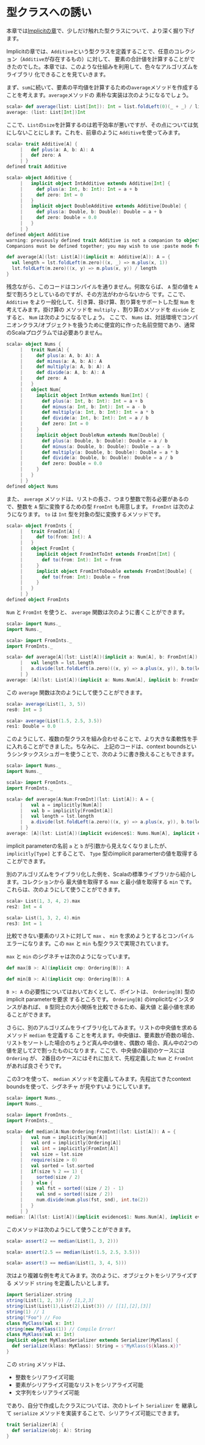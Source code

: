 # 型クラスへの誘い

本章では[Implicitの章](./implicit.md)で、少しだけ触れた型クラスについて、より深く掘り下げます。

Implicitの章では、`Additive`という型クラスを定義することで、任意のコレクション（`Additive`が存在するもの）に対して、
要素の合計値を計算することができたのでした。本章では、このような仕組みを利用して、色々なアルゴリズムをライブラリ
化できることを見ていきます。

まず、`sum`に続いて、要素の平均値を計算するための`average`メソッドを作成することを考えます。`average`メソッドの
素朴な実装は次のようになるでしょう。

```scala
scala> def average(list: List[Int]): Int = list.foldLeft(0)(_ + _) / list.size
average: (list: List[Int])Int
```

ここで、`List`の`size`を計算するのは若干効率が悪いですが、その点については気にしないことにします。これを、前章のように
`Additive`を使ってみます。

```scala
scala> trait Additive[A] {
     |   def plus(a: A, b: A): A
     |   def zero: A
     | }
defined trait Additive

scala> object Additive {
     |   implicit object IntAdditive extends Additive[Int] {
     |     def plus(a: Int, b: Int): Int = a + b
     |     def zero: Int = 0
     |   }
     |   implicit object DoubleAdditive extends Additive[Double] {
     |     def plus(a: Double, b: Double): Double = a + b
     |     def zero: Double = 0.0
     |   }
     | }
defined object Additive
warning: previously defined trait Additive is not a companion to object Additive.
Companions must be defined together; you may wish to use :paste mode for this.
```

```scala
def average[A](lst: List[A])(implicit m: Additive[A]): A = {
  val length = lst.foldLeft(m.zero)((x, _) => m.plus(x, 1))
  lst.foldLeft(m.zero)((x, y) => m.plus(x, y)) / length
}
```

残念ながら、このコードはコンパイルを通りません。何故ならば、 `A` 型の値を `A` 型で割ろうとしているのですが、その方法がわからないから
です。ここで、`Additive` をより一般化して、引き算、掛け算、割り算をサポートした型 `Num` を考えてみます。掛け算の
メソッドを `multiply` 、割り算のメソッドを `divide` とすると、 `Num` は次のようになるでしょう。
ここで、 `Nums` は、対話環境でコンパニオンクラス/オブジェクトを扱うために便宜的に作った名前空間であり、通常のScalaプログラムでは必要ありません。

```scala
scala> object Nums {
     |   trait Num[A] {
     |     def plus(a: A, b: A): A
     |     def minus(a: A, b: A): A
     |     def multiply(a: A, b: A): A
     |     def divide(a: A, b: A): A 
     |     def zero: A
     |   }
     |   object Num{
     |     implicit object IntNum extends Num[Int] {
     |       def plus(a: Int, b: Int): Int = a + b
     |       def minus(a: Int, b: Int): Int = a - b
     |       def multiply(a: Int, b: Int): Int = a * b
     |       def divide(a: Int, b: Int): Int = a / b
     |       def zero: Int = 0
     |     }
     |     implicit object DoubleNum extends Num[Double] {
     |       def plus(a: Double, b: Double): Double = a / b
     |       def minus(a: Double, b: Double): Double = a - b
     |       def multiply(a: Double, b: Double): Double = a * b
     |       def divide(a: Double, b: Double): Double = a / b
     |       def zero: Double = 0.0
     |     }
     |   }
     | }
defined object Nums
```

また、 `average` メソッドは、リストの長さ、つまり整数で割る必要があるので、整数を `A` 型に変換するための型
`FromInt` も用意します。 `FromInt` は次のようになります。 `to` は `Int` 型を対象の型に変換するメソッドです。

```scala
scala> object FromInts {
     |   trait FromInt[A] {
     |     def to(from: Int): A
     |   }
     |   object FromInt {
     |     implicit object FromIntToInt extends FromInt[Int] {
     |       def to(from: Int): Int = from
     |     }
     |     implicit object FromIntToDouble extends FromInt[Double] {
     |       def to(from: Int): Double = from
     |     }
     |   }
     | }
defined object FromInts
```

`Num` と `FromInt` を使うと、 `average` 関数は次のように書くことができます。

```scala
scala> import Nums._
import Nums._

scala> import FromInts._
import FromInts._

scala> def average[A](lst: List[A])(implicit a: Num[A], b: FromInt[A]): A = {
     |   val length = lst.length
     |   a.divide(lst.foldLeft(a.zero)((x, y) => a.plus(x, y)), b.to(length))
     | }
average: [A](lst: List[A])(implicit a: Nums.Num[A], implicit b: FromInts.FromInt[A])A
```

この `average` 関数は次のようにして使うことができます。

```scala
scala> average(List(1, 3, 5))
res0: Int = 3

scala> average(List(1.5, 2.5, 3.5))
res1: Double = 0.0
```

このようにして、複数の型クラスを組み合わせることで、より大きな柔軟性を手に入れることができました。ちなみに、
上記のコードは、context boundsというシンタックスシュガーを使うことで、次のように書き換えることもできます。

```scala
scala> import Nums._
import Nums._

scala> import FromInts._
import FromInts._

scala> def average[A:Num:FromInt](lst: List[A]): A = {
     |   val a = implicitly[Num[A]]
     |   val b = implicitly[FromInt[A]]
     |   val length = lst.length
     |   a.divide(lst.foldLeft(a.zero)((x, y) => a.plus(x, y)), b.to(length))
     | }
average: [A](lst: List[A])(implicit evidence$1: Nums.Num[A], implicit evidence$2: FromInts.FromInt[A])A
```

implicit parameterの名前 `a` と `b` が引数から見えなくなりましたが、 `implicitly[Type]` とすることで、
`Type` 型のimplicit paramerterの値を取得することができます。

別のアルゴリズムをライブラリ化した例を、Scalaの標準ライブラリから紹介します。コレクションから
最大値を取得する `max` と最小値を取得する `min` です。これらは、次のようにして使うことができます。

```scala
scala> List(1, 3, 4, 2).max
res2: Int = 4

scala> List(1, 3, 2, 4).min
res3: Int = 1
```

比較できない要素のリストに対して `max` 、 `min` を求めようとするとコンパイルエラーになります。この `max`
と `min` も型クラスで実現されています。

`max` と `min` のシグネチャは次のようになっています。

```scala
def max[B >: A](implicit cmp: Ordering[B]): A
```

```scala
def min[B >: A](implicit cmp: Ordering[B]): A
```

`B >: A` の必要性についてはおいておくとして、ポイントは、 `Ordering[B]` 型のimplicit parameterを要求
するところです。 `Ordering[B]` のimplicitなインスタンスがあれば、 `B` 型同士の大小関係を比較できるため、最大値
と最小値を求めることができます。

さらに、別のアルゴリズムをライブラリ化してみます。リストの中央値を求めるメソッド `median` を定義する
ことを考えます。中央値は、要素数が奇数の場合、リストをソートした場合のちょうど真ん中の値を、偶数の
場合、真ん中の2つの値を足して2で割ったものになります。ここで、中央値の最初のケースには `Ordering` が、
2番目のケースにはそれに加えて、先程定義した `Num` と `FromInt` があれば良さそうです。

この3つを使って、 `median` メソッドを定義してみます。先程出てきたcontext boundsを使って、シグネチャ
が見やすいようにしています。

```scala
scala> import Nums._
import Nums._

scala> import FromInts._
import FromInts._

scala> def median[A:Num:Ordering:FromInt](lst: List[A]): A = {
     |   val num = implicitly[Num[A]]
     |   val ord = implicitly[Ordering[A]]
     |   val int = implicitly[FromInt[A]]
     |   val size = lst.size
     |   require(size > 0)
     |   val sorted = lst.sorted
     |   if(size % 2 == 1) {
     |     sorted(size / 2)
     |   } else {
     |     val fst = sorted((size / 2) - 1)
     |     val snd = sorted((size / 2))
     |     num.divide(num.plus(fst, snd), int.to(2))
     |   }
     | }
median: [A](lst: List[A])(implicit evidence$1: Nums.Num[A], implicit evidence$2: Ordering[A], implicit evidence$3: FromInts.FromInt[A])A
```

このメソッドは次のようにして使うことができます。

```scala
scala> assert(2 == median(List(1, 3, 2)))

scala> assert(2.5 == median(List(1.5, 2.5, 3.5)))

scala> assert(3 == median(List(1, 3, 4, 5)))
```

次はより複雑な例を考えてみます。次のように、オブジェクトをシリアライズする
メソッド `string` を定義したいとします。

```scala
import Serializer.string
string(List(1, 2, 3)) // [1,2,3]
string(List(List(1),List(2),List(3)) // [[1],[2],[3]]
string(1) // 1
string("Foo") // Foo
class MyClass(val x: Int)
string(new MyKlass(1)) // Compile Error!
class MyKlass(val x: Int)
implicit object MyKlassSerializer extends Serializer[MyKlass] {
  def serialize(klass: MyKlass): String = s"MyKlass(${klass.x})"
}
```

この `string` メソッドは、

* 整数をシリアライズ可能
* 要素がシリアライズ可能なリストをシリアライズ可能
* 文字列をシリアライズ可能

であり、自分で作成したクラスについては、次のトレイト `Serializer` を
継承して `serialize` メソッドを実装することで、シリアライズ可能にできます。

```scala
trait Serializer[A] {
  def serialize(obj: A): String
}
```
